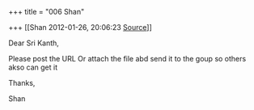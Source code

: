 +++
title = "006 Shan"

+++
[[Shan	2012-01-26, 20:06:23 [Source](https://groups.google.com/g/samskrita/c/WAcx9iT2TbQ)]]



  
Dear Sri Kanth,



Please post the URL Or attach the file abd send it to the goup so others akso can get it



Thanks,



Shan  

